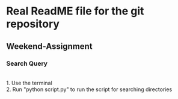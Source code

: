 # Real ReadME file for the git repository
## Weekend-Assignment
### Search Query
<br>1. Use the terminal 
<br>2. Run "python script.py" to run the script for searching directories